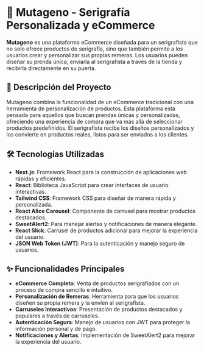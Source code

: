# 🎨 Mutageno - Serigrafía Personalizada y eCommerce

**Mutageno** es una plataforma eCommerce diseñada para un serigrafista que no solo ofrece productos de serigrafía, sino que también permite a los usuarios crear y personalizar sus propias remeras. Los usuarios pueden diseñar su prenda única, enviarla al serigrafista a través de la tienda y recibirla directamente en su puerta.

## 🚀 Descripción del Proyecto

Mutageno combina la funcionalidad de un eCommerce tradicional con una herramienta de personalización de productos. Esta plataforma está pensada para aquellos que buscan prendas únicas y personalizadas, ofreciendo una experiencia de compra que va más allá de seleccionar productos predefinidos. El serigrafista recibe los diseños personalizados y los convierte en productos reales, listos para ser enviados a los clientes.

## 🛠️ Tecnologías Utilizadas

- **Next.js**: Framework React para la construcción de aplicaciones web rápidas y eficientes.
- **React**: Biblioteca JavaScript para crear interfaces de usuario interactivas.
- **Tailwind CSS**: Framework CSS para diseñar de manera rápida y personalizada.
- **React Alice Carousel**: Componente de carrusel para mostrar productos destacados.
- **SweetAlert2**: Para manejar alertas y notificaciones de manera elegante.
- **React Slick**: Carrusel de productos adicional para mejorar la experiencia del usuario.
- **JSON Web Token (JWT)**: Para la autenticación y manejo seguro de usuarios.

## ✨ Funcionalidades Principales

- **eCommerce Completo**: Venta de productos serigrafiados con un proceso de compra sencillo e intuitivo.
- **Personalización de Remeras**: Herramienta para que los usuarios diseñen su propia remera y la envíen al serigrafista.
- **Carruseles Interactivos**: Presentación de productos destacados y populares a través de carruseles.
- **Autenticación Segura**: Manejo de usuarios con JWT para proteger la información personal y de pago.
- **Notificaciones y Alertas**: Implementación de SweetAlert2 para mejorar la experiencia del usuario.
